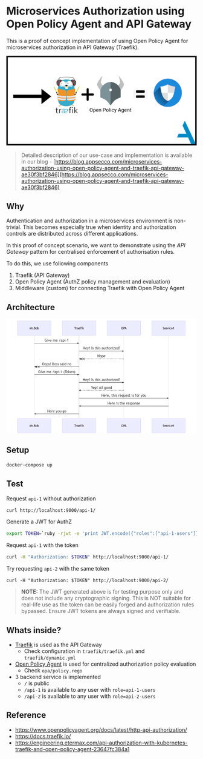# Microservices Authorization using Open Policy Agent and API Gateway
This is a proof of concept implementation of using Open Policy Agent for microservices authorization in API Gateway (Traefik).

<a href="https://blog.appsecco.com/microservices-authorization-using-open-policy-agent-and-traefik-api-gateway-ae30f3bf2846" target="_blank">
    <img src="docs/banner.png"></img>
</a>

> Detailed description of our use-case and implementation is available in our blog - 
> [https://blog.appsecco.com/microservices-authorization-using-open-policy-agent-and-traefik-api-gateway-ae30f3bf2846](https://blog.appsecco.com/microservices-authorization-using-open-policy-agent-and-traefik-api-gateway-ae30f3bf2846)

## Why

Authentication and authorization in a microservices environment is non-trivial. This becomes especially true when identity and authorization controls are distributed across different applications.

In this proof of concept scenario, we want to demonstrate using the *API Gateway* pattern for centralised enforcement of authorisation rules.

To do this, we use following components

1. Traefik (API Gateway)
2. Open Policy Agent (AuthZ policy management and evaluation)
3. Middleware (custom) for connecting Traefik with Open Policy Agent

## Architecture

![](docs/mermaid-diagram-20200403151111.png)

## Setup

```bash
docker-compose up
```

## Test

Request `api-1` without authorization

```bash
curl http://localhost:9000/api-1/
```

Generate a JWT for AuthZ

```bash
export TOKEN=`ruby -rjwt -e 'print JWT.encode({"roles":["api-1-users"]}, nil, "none")'`
```

Request `api-1` with the token

```bash
curl -H "Authorization: $TOKEN" http://localhost:9000/api-1/
```

Try requesting `api-2` with the same token

```
curl -H "Authorization: $TOKEN" http://localhost:9000/api-2/
```

> **NOTE:** The JWT generated above is for testing purpose only and does not include any cryptographic signing. This is NOT suitable for real-life use as the token can be easily forged and authorization rules bypassed. Ensure JWT tokens are always signed and verifiable.

## Whats inside?

* [Traefik](https://containo.us/traefik/) is used as the API Gateway
  * Check configuration in `traefik/traefik.yml` and `traefik/dynamic.yml`
* [Open Policy Agent](https://www.openpolicyagent.org/) is used for centralized authorization policy evaluation
  * Check `opa/policy.rego`
* 3 backend service is implemented
  * `/` is public
  * `/api-1` is available to any user with `role=api-1-users`
  * `/api-2` is available to any user with `role=api-2-users`

## Reference

* https://www.openpolicyagent.org/docs/latest/http-api-authorization/
* https://docs.traefik.io/
* https://engineering.etermax.com/api-authorization-with-kubernetes-traefik-and-open-policy-agent-23647fc384a1
